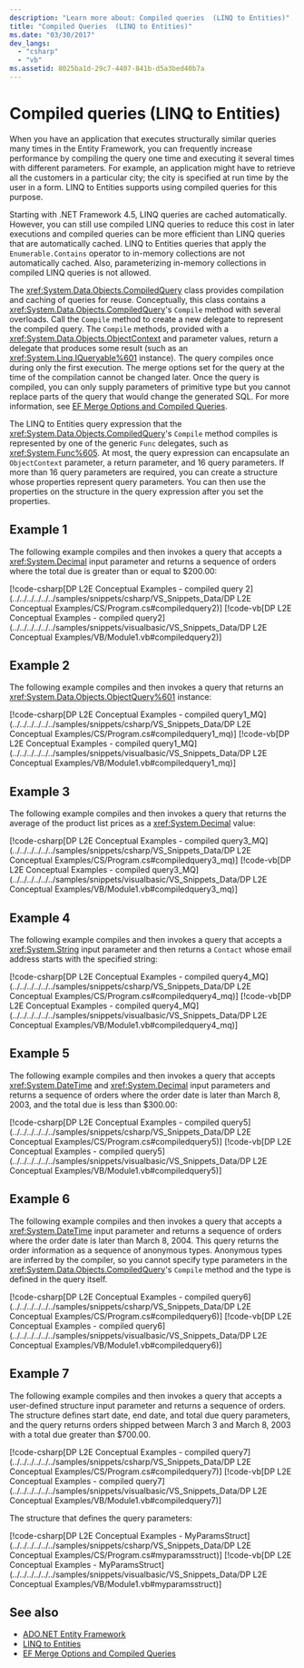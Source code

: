 ```yaml
---
description: "Learn more about: Compiled queries  (LINQ to Entities)"
title: "Compiled Queries  (LINQ to Entities)"
ms.date: "03/30/2017"
dev_langs:
  - "csharp"
  - "vb"
ms.assetid: 8025ba1d-29c7-4407-841b-d5a3bed40b7a
---
```

# Compiled queries  (LINQ to Entities)

When you have an application that executes structurally similar queries many times in the Entity Framework, you can frequently increase performance by compiling the query one time and executing it several times with different parameters. For example, an application might have to retrieve all the customers in a particular city; the city is specified at run time by the user in a form. LINQ to Entities supports using compiled queries for this purpose.

 Starting with .NET Framework 4.5, LINQ queries are cached automatically. However, you can still use compiled LINQ queries to reduce this cost in later executions and compiled queries can be more efficient than LINQ queries that are automatically cached. LINQ to Entities queries that apply the `Enumerable.Contains` operator to in-memory collections are not automatically cached. Also, parameterizing in-memory collections in compiled LINQ queries is not allowed.

 The <xref:System.Data.Objects.CompiledQuery> class provides compilation and caching of queries for reuse. Conceptually, this class contains a <xref:System.Data.Objects.CompiledQuery>'s `Compile` method with several overloads. Call the `Compile` method to create a new delegate to represent the compiled query. The `Compile` methods, provided with a <xref:System.Data.Objects.ObjectContext> and parameter values, return a delegate that produces some result (such as an <xref:System.Linq.IQueryable%601> instance). The query compiles once during only the first execution. The merge options set for the query at the time of the compilation cannot be changed later. Once the query is compiled, you can only supply parameters of primitive type but you cannot replace parts of the query that would change the generated SQL. For more information, see [EF Merge Options and Compiled Queries](/archive/blogs/dsimmons/ef-merge-options-and-compiled-queries).

 The LINQ to Entities query expression that the <xref:System.Data.Objects.CompiledQuery>'s `Compile` method compiles is represented by one of the generic `Func` delegates, such as <xref:System.Func%605>. At most, the query expression can encapsulate an `ObjectContext` parameter, a return parameter, and 16 query parameters. If more than 16 query parameters are required, you can create a structure whose properties represent query parameters. You can then use the properties on the structure in the query expression after you set the properties.

## Example 1

 The following example compiles and then invokes a query that accepts a <xref:System.Decimal> input parameter and returns a sequence of orders where the total due is greater than or equal to $200.00:

 [!code-csharp[DP L2E Conceptual Examples - compiled query 2](../../../../../../samples/snippets/csharp/VS_Snippets_Data/DP L2E Conceptual Examples/CS/Program.cs#compiledquery2)]
 [!code-vb[DP L2E Conceptual Examples - compiled query2](../../../../../../samples/snippets/visualbasic/VS_Snippets_Data/DP L2E Conceptual Examples/VB/Module1.vb#compiledquery2)]

## Example 2

 The following example compiles and then invokes a query that returns an <xref:System.Data.Objects.ObjectQuery%601> instance:

 [!code-csharp[DP L2E Conceptual Examples - compiled query1_MQ](../../../../../../samples/snippets/csharp/VS_Snippets_Data/DP L2E Conceptual Examples/CS/Program.cs#compiledquery1_mq)]
 [!code-vb[DP L2E Conceptual Examples - compiled query1_MQ](../../../../../../samples/snippets/visualbasic/VS_Snippets_Data/DP L2E Conceptual Examples/VB/Module1.vb#compiledquery1_mq)]

## Example 3

 The following example compiles and then invokes a query that returns the average of the product list prices as a <xref:System.Decimal> value:

 [!code-csharp[DP L2E Conceptual Examples - compiled query3_MQ](../../../../../../samples/snippets/csharp/VS_Snippets_Data/DP L2E Conceptual Examples/CS/Program.cs#compiledquery3_mq)]
 [!code-vb[DP L2E Conceptual Examples - compiled query3_MQ](../../../../../../samples/snippets/visualbasic/VS_Snippets_Data/DP L2E Conceptual Examples/VB/Module1.vb#compiledquery3_mq)]

## Example 4

 The following example compiles and then invokes a query that accepts a <xref:System.String> input parameter and then returns a `Contact` whose email address starts with the specified string:

 [!code-csharp[DP L2E Conceptual Examples - compiled query4_MQ](../../../../../../samples/snippets/csharp/VS_Snippets_Data/DP L2E Conceptual Examples/CS/Program.cs#compiledquery4_mq)]
 [!code-vb[DP L2E Conceptual Examples - compiled query4_MQ](../../../../../../samples/snippets/visualbasic/VS_Snippets_Data/DP L2E Conceptual Examples/VB/Module1.vb#compiledquery4_mq)]

## Example 5

 The following example compiles and then invokes a query that accepts <xref:System.DateTime> and <xref:System.Decimal> input parameters and returns a sequence of orders where the order date is later than March 8, 2003, and the total due is less than $300.00:

 [!code-csharp[DP L2E Conceptual Examples - compiled query5](../../../../../../samples/snippets/csharp/VS_Snippets_Data/DP L2E Conceptual Examples/CS/Program.cs#compiledquery5)]
 [!code-vb[DP L2E Conceptual Examples - compiled query5](../../../../../../samples/snippets/visualbasic/VS_Snippets_Data/DP L2E Conceptual Examples/VB/Module1.vb#compiledquery5)]

## Example 6

 The following example compiles and then invokes a query that accepts a <xref:System.DateTime> input parameter and returns a sequence of orders where the order date is later than March 8, 2004. This query returns the order information as a sequence of anonymous types. Anonymous types are inferred by the compiler, so you cannot specify type parameters in the <xref:System.Data.Objects.CompiledQuery>'s `Compile` method and the type is defined in the query itself.

 [!code-csharp[DP L2E Conceptual Examples - compiled query6](../../../../../../samples/snippets/csharp/VS_Snippets_Data/DP L2E Conceptual Examples/CS/Program.cs#compiledquery6)]
 [!code-vb[DP L2E Conceptual Examples - compiled query6](../../../../../../samples/snippets/visualbasic/VS_Snippets_Data/DP L2E Conceptual Examples/VB/Module1.vb#compiledquery6)]

## Example 7

 The following example compiles and then invokes a query that accepts a user-defined structure input parameter and returns a sequence of orders. The structure defines start date, end date, and total due query parameters, and the query returns orders shipped between March 3 and March 8, 2003 with a total due greater than $700.00.

 [!code-csharp[DP L2E Conceptual Examples - compiled query7](../../../../../../samples/snippets/csharp/VS_Snippets_Data/DP L2E Conceptual Examples/CS/Program.cs#compiledquery7)]
 [!code-vb[DP L2E Conceptual Examples - compiled query7](../../../../../../samples/snippets/visualbasic/VS_Snippets_Data/DP L2E Conceptual Examples/VB/Module1.vb#compiledquery7)]

 The structure that defines the query parameters:

 [!code-csharp[DP L2E Conceptual Examples - MyParamsStruct](../../../../../../samples/snippets/csharp/VS_Snippets_Data/DP L2E Conceptual Examples/CS/Program.cs#myparamsstruct)]
 [!code-vb[DP L2E Conceptual Examples - MyParamsStruct](../../../../../../samples/snippets/visualbasic/VS_Snippets_Data/DP L2E Conceptual Examples/VB/Module1.vb#myparamsstruct)]

## See also

- [ADO.NET Entity Framework](../index.md)
- [LINQ to Entities](linq-to-entities.md)
- [EF Merge Options and Compiled Queries](/archive/blogs/dsimmons/ef-merge-options-and-compiled-queries)
